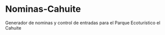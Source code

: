 # Nominas-Cahuite
Generador de nominas y control de entradas para el Parque Ecoturístico el Cahuite
